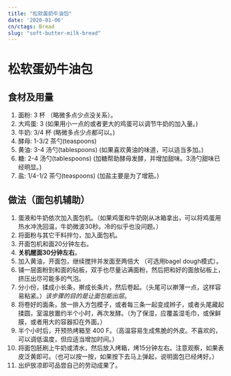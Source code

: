 ```yaml
---
title: "松软蛋奶牛油包"
date: '2020-01-06'
cn/ctags: Bread
slug: "soft-butter-milk-bread"
---
```


# 松软蛋奶牛油包

## 食材及用量

1. 面粉: 3 杯 （略微多点少点没关系）。
2. 大鸡蛋: 3 (如果用小一点的或者更大的鸡蛋可以调节牛奶的加入量。)
3. 牛奶: 3/4 杯 (略微多点少点都可以。)
4. 酵母: 1-3/2 茶勺(teaspoons)
5. 黄油: 3-4 汤勺(tablespoons) (如果喜欢黄油的味道，可以适当多加。)
6. 糖: 2-4 汤勺(tablespoons) (加糖帮助酵母发酵，并增加甜味。3汤勺甜味已经明显。)
7. 盐: 1/4-1/2 茶勺(teaspoons) (加盐主要是为了增筋。)

## 做法（面包机辅助）

1. 蛋液和牛奶依次加入面包机。（如果鸡蛋和牛奶刚从冰箱拿出，可以将鸡蛋用热水冲洗回温，牛奶微波30秒。冷的似乎也没问题。）
1. 将面粉与其它干料拌匀，加入面包机。
1. 开面包机和面20分钟左右。
1. **关机醒面30分钟左右**。
1. 加入黄油，开面包，继续搅拌并发面至两倍大 （可选用bagel dough模式）。
1. 铺一层面粉到和面的砧板，双手也尽量沾满面粉，然后把和好的面放砧板上，挤压出尽可能多的气泡。
1. 分小份，揉成小长条，擀成长条片，然后卷起。（头尾可以擀薄一点，这样容易粘紧。）*该步骤的目的是让面包能出层*。
1. 将卷好的面条，放一排入方包模子，或者每三条一起变成辫子，或者头尾藏起揉圆，室温放置约半个小时，再次发酵。（为了保湿，应覆盖湿毛巾，或保鲜膜，或者用大的容器扣在外面。）
1. 半个小时后，开预热烤箱至 400 F。（高温容易生成焦脆的外皮。不喜欢的，可以调低温度，但应适当增加时间。）
1. 将面包胚刷上牛奶或清水，然后放入烤箱，烤15分钟左右。注意观察，如果表皮泛黄即可。（也可以按一按，如果按下去马上弹起，说明面包已经烤好。）
1. 出炉放凉即可品尝自己的劳动成果了。
